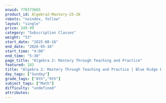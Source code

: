 ```yaml
---
ecwid: 770373665
product_id: Algebra2-Mastery-25-26
robots: "noindex, follow"
layout: "single"
price: 249.99
category: "Subscription Classes"
weight: "53"
start_date: "2025-08-16"
end_date: "2026-05-16"
start_time: "4:00"
end_time: "5:30"
page_title: "Algebra 2: Mastery Through Teaching and Practice"
featured: 183
title: "Algebra 2: Mastery Through Teaching and Practice | Blue Ridge Boost"
day_tags: ["Sunday"]
grade_tags: ["8th","9th"]
subject_tags: ["Math"]
difficulty: "undefined"
attributes:
---
```

